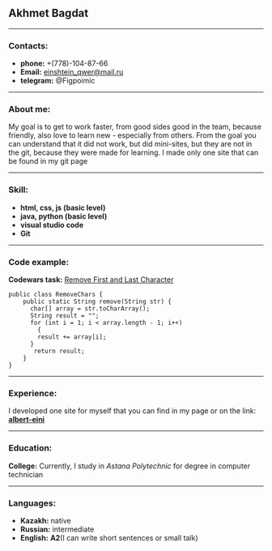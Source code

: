 ## Akhmet Bagdat

---

### Contacts:
- **phone:** +(778)-104-87-66
- **Email:** einshtein_qwer@mail.ru
- **telegram:** @Figpoimic

---

### About me:
My goal is to get to work faster, from good sides good in the team, because friendly, also love to learn new - especially from others. From the goal you can understand that it did not work, but did mini-sites, but they are not in the git, because they were made for learning. I made only one site that can be found in my git page

---

### Skill:
- **html, css, js (basic level)**
- **java, python (basic level)**
- **visual studio code**
- **Git**

---

### Code example:
**Codewars task:** [Remove First and Last Character](https://www.codewars.com/kata/56bc28ad5bdaeb48760009b0)
```
public class RemoveChars {
    public static String remove(String str) {
      char[] array = str.toCharArray();
      String result = "";
      for (int i = 1; i < array.length - 1; i++)
        {
        result += array[i];
      }
       return result;
    }
}
```

---

### Experience:
I developed one site for myself that you can find in my page or on the link: **[albert-eini](https://github.com/aibert-enni/aibert-enni.github.io.)**

---

### Education:
**College:** Currently, I study in *Astana Polytechnic* for degree in computer technician

---

### Languages:
- **Kazakh:** native
- **Russian:** intermediate
- **English:** **A2**(I can write short sentences or small talk)